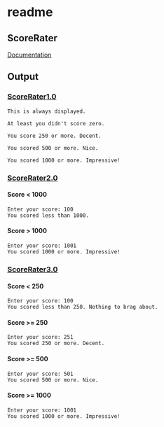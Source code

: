 # readme

## ScoreRater

[Documentation](https://github.com/PiSaucer/book-c-plus-plus/tree/569357054614b69475a73eff46aae33d4998bc5a/docs/Chapter2/ScoreRater/README.md)

## Output

### [ScoreRater1.0](https://github.com/PiSaucer/book-c-plus-plus/tree/569357054614b69475a73eff46aae33d4998bc5a/docs/Chapter2/ScoreRater/ScoreRater1.0)

```text
This is always displayed.

At least you didn't score zero.

You score 250 or more. Decent.

You scored 500 or more. Nice.

You scored 1000 or more. Impressive!
```

### [ScoreRater2.0](https://github.com/PiSaucer/book-c-plus-plus/tree/569357054614b69475a73eff46aae33d4998bc5a/docs/Chapter2/ScoreRater/ScoreRater2.0)

#### Score &lt; 1000

```text
Enter your score: 100
You scored less than 1000.
```

#### Score &gt; 1000

```text
Enter your score: 1001
You scored 1000 or more. Impressive!
```

### [ScoreRater3.0](https://github.com/PiSaucer/book-c-plus-plus/tree/569357054614b69475a73eff46aae33d4998bc5a/docs/Chapter2/ScoreRater/ScoreRater3.0)

#### Score &lt; 250

```text
Enter your score: 100
You scored less than 250. Nothing to brag about.
```

#### Score &gt;= 250

```text
Enter your score: 251
You scored 250 or more. Decent.
```

#### Score &gt;= 500

```text
Enter your score: 501
You scored 500 or more. Nice.
```

#### Score &gt;= 1000

```text
Enter your score: 1001
You scored 1000 or more. Impressive!
```

